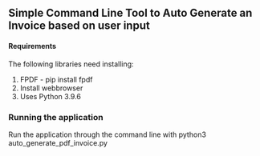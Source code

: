 ## Simple Command Line Tool to Auto Generate an Invoice based on user input

#### Requirements

The following libraries need installing:

1) FPDF - pip install fpdf
2) Install webbrowser
3) Uses Python 3.9.6

### Running the application

Run the application through the command line with python3 auto_generate_pdf_invoice.py
